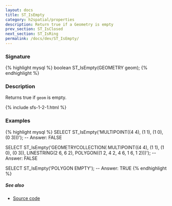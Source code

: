 ```yaml
---
layout: docs
title: ST_IsEmpty
category: h2spatial/properties
description: Return true if a Geometry is empty
prev_section: ST_IsClosed
next_section: ST_IsRing
permalink: /docs/dev/ST_IsEmpty/
---
```


### Signature

{% highlight mysql %}
boolean ST_IsEmpty(GEOMETRY geom);
{% endhighlight %}

### Description

Returns true if `geom` is empty.

{% include sfs-1-2-1.html %}

### Examples

{% highlight mysql %}
SELECT ST_IsEmpty('MULTIPOINT((4 4), (1 1), (1 0), (0 3)))');
-- Answer: FALSE

SELECT ST_IsEmpty('GEOMETRYCOLLECTION(
                     MULTIPOINT((4 4), (1 1), (1 0), (0 3)), 
                     LINESTRING(2 6, 6 2), 
                     POLYGON((1 2, 4 2, 4 6, 1 6, 1 2)))');
-- Answer: FALSE

SELECT ST_IsEmpty('POLYGON EMPTY');
-- Answer: TRUE
{% endhighlight %}

##### See also

* <a href="https://github.com/irstv/H2GIS/blob/master/h2spatial/src/main/java/org/h2gis/h2spatial/internal/function/spatial/properties/ST_IsEmpty.java" target="_blank">Source code</a>
